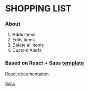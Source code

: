 # SHOPPING LIST

### About

1. Adds items
2. Edits items
3. Delete all items
4. Custom Alerts

### Based on React + Sass [template](https://github.com/cgbl-90/my-react-template)

[React documentation](https://reactjs.org/)

[Sass](https://sass-lang.com/)
